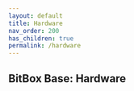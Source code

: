 ```yaml
---
layout: default
title: Hardware
nav_order: 200
has_children: true
permalink: /hardware
---
```

## BitBox Base: Hardware

